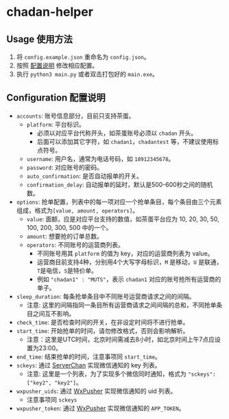 # chadan-helper

## Usage 使用方法

1. 将 `config.example.json` 重命名为 `config.json`。
2. 按照 [配置说明](#configuration-配置说明) 修改相应配置。
3. 执行 `python3 main.py` 或者双击打包好的 `main.exe`。

## Configuration 配置说明

- `accounts`: 账号信息部分，目前只支持茶蛋。
  - `platform`: 平台标识。
    - 必须以对应平台代称开头，如茶蛋账号必须以 `chadan` 开头。
    - 后面可以添加其它字符，如 `chadan1`，`chadantest` 等，不建议使用标点符号。
  - `username`: 用户名，通常为电话号码，如 `18912345678`。
  - `password`: 对应账号的密码。
  - `auto_confirmation`: 是否自动报单的开关。
  - `confirmation_delay`: 自动报单的延时，默认是500-600秒之间的随机数。
- `options`: 抢单配置，列表中的每一项对应一个抢单条目，每个条目由三个元素组成，格式为`[value, amount, operators]`。
  - `value`: 面额，应是对应平台支持的数值，如茶蛋平台应为 10, 20, 30, 50, 100, 200, 300, 500 中的一个。
  - `amount`: 想要抢的订单总数。
  - `operators`: 不同账号的运营商列表。
    - 不同账号用其 `platform` 的值为 key，对应的运营商列表为 value。
    - 运营商目前支持4种，分别用4个大写字母标识，`M` 是移动，`U` 是联通，`T`是电信，`S`是特价单。
    - 例如 `"chadan1" : "MUTS"`，表示 `chadan1` 对应的账号抢所有运营商的单子。
- `sleep_duration`: 每条抢单条目中不同账号运营商请求之间的间隔。
  - 注意: 这里的间隔指同一条目所有运营商请求之间间隔的总和，不同抢单条目之间互不影响。
- `check_time`: 是否检查时间的开关，在非设定时间将不进行抢单。
- `start_time`: 开始抢单的时间，请勿修改格式，否则会影响解析。
  - 注意：这里是UTC时间，北京时间需减去8小时，如北京时间上午7点应设置为23:00。
- `end_time`: 结束抢单的时间，注意事项同 `start_time`。
- `sckeys`: 通过 [ServerChan](http://sc.ftqq.com/) 实现微信通知的 key 列表。
  - 注意: 这里是一个列表，为了实现多个微信同时通知，格式为 `"sckeys": ["key2", "key2"]`。
- `wxpusher_uids`: 通过 [WxPusher](http://wxpusher.zjiecode.com/) 实现微信通知的 uid 列表。
  - 注意事项同 `sckeys`
- `wxpusher_token`: 通过 [WxPusher](http://wxpusher.zjiecode.com/) 实现微信通知的 `APP_TOKEN`。
